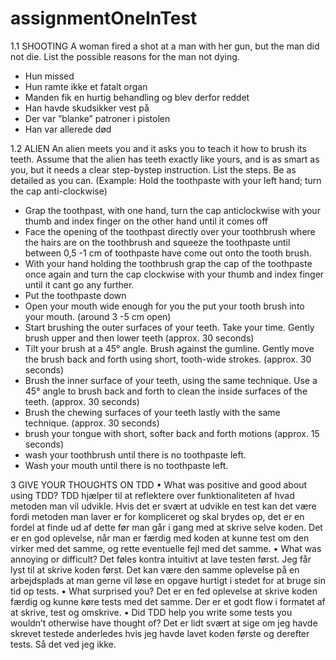 # assignmentOneInTest
1.1	SHOOTING A woman fired a shot at a man with her gun, but the man did not die. List the possible reasons for the man not dying.
*	Hun missed
*	Hun ramte ikke et fatalt organ
*	Manden fik en hurtig behandling og blev derfor reddet
*	Han havde skudsikker vest på
*	Der var ”blanke” patroner i pistolen
*	Han var allerede død


1.2	ALIEN An alien meets you and it asks you to teach it how to brush its teeth. Assume that the alien has teeth exactly like yours, and is as smart as you, but it needs a clear step-bystep instruction. List the steps. Be as detailed as you can. (Example: Hold the toothpaste with your left hand; turn the cap anti-clockwise)
*	Grap the toothpast, with one hand, turn the cap anticlockwise with your thumb and index finger on the other hand until it comes off
*	Face the opening of the toothpast directly over your toothbrush where the hairs are on the  toothbrush and squeeze the toothpaste until between 0,5 -1 cm of toothpaste have come out onto the tooth brush.
*	With your hand holding the toothbrush grap the cap of the toothpaste once again and turn the cap clockwise with your thumb and index finger until it cant go any further.
*	Put the toothpaste down
*	Open your mouth wide enough for you the put your tooth brush into your mouth. (around 3 -5 cm open)
*	Start brushing the outer surfaces of your teeth. Take your time. Gently brush upper and then lower teeth (approx. 30 seconds)
*	Tilt your brush at a 45° angle. Brush against the gumline. Gently move the brush back and forth using short, tooth-wide strokes. (approx. 30 seconds)
*	Brush the inner surface of your teeth, using the same technique. Use a 45° angle to brush back and forth to clean the inside surfaces of the teeth. (approx. 30 seconds)
*	Brush the chewing surfaces of your teeth lastly with the same technique.  (approx. 30 seconds)
*	brush your tongue with short, softer back and forth motions (approx. 15 seconds)
*	wash your toothbrush until there is no toothpaste left.
*	Wash your mouth until there is no toothpaste left. 









3 GIVE YOUR THOUGHTS ON TDD
• What was positive and good about using TDD?
	TDD hjælper til at reflektere over funktionaliteten af hvad metoden man vil udvikle. Hvis det er svært at udvikle en test kan det være fordi metoden man laver er for kompliceret og skal brydes op, det er en fordel at finde ud af dette før man går i gang med at skrive selve koden.
Det er en god oplevelse, når man er færdig med koden at kunne test om den virker med det samme, og rette eventuelle fejl med det samme.
• What was annoying or difficult?
	Det føles kontra intuitivt at lave testen først. Jeg får lyst til at skrive koden først. Det kan være den samme oplevelse på en arbejdsplads at man gerne vil løse en opgave hurtigt i stedet for at bruge sin tid op tests.
• What surprised you?
	Det er en fed oplevelse at skrive koden færdig og kunne køre tests med det samme. Der er et godt flow i formatet af at skrive, test og omskrive.
• Did TDD help you write some tests you wouldn’t otherwise have thought of? 
Det er lidt svært at sige om jeg havde skrevet testede anderledes hvis jeg havde lavet koden første og derefter tests. Så det ved jeg ikke.
